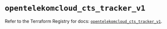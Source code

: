 # `opentelekomcloud_cts_tracker_v1`

Refer to the Terraform Registry for docs: [`opentelekomcloud_cts_tracker_v1`](https://registry.terraform.io/providers/opentelekomcloud/opentelekomcloud/1.36.35/docs/resources/cts_tracker_v1).
